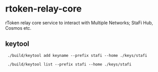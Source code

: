 # rtoken-relay-core

rToken relay core service to interact with Multiple Networks; StaFi Hub, Cosmos etc.

## keytool

```
 ./build/keytool add keyname --prefix stafi --home ./keys/stafi

 ./build/keytool list --prefix stafi --home ./keys/stafi
```